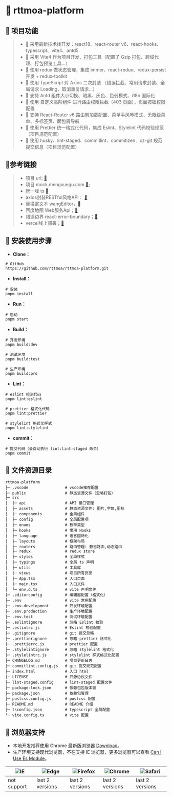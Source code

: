 # 📖 rttmoa-platform

## 🛫 项目功能

> -   🚀 采用最新技术找开发：react18、react-router v6、react-hooks、typescript、vite4、antd5
> -   🚀 采用 Vite4 作为项目开发、打包工具（配置了 Gzip 打包、跨域代理、打包预览工具…）
> -   🚀 使用 redux 做状态管理，集成 immer、react-redux、redux-persist 开发 + redux-toolkit
> -   🚀 使用 TypeScript 对 Axios 二次封装 （错误拦截、常用请求封装、全局请求 Loading、取消重复请求…）
> -   🚀 支持 Antd 组件大小切换、暗黑、灰色、色弱模式、i18n 国际化
> -   🚀 使用 自定义高阶组件 进行路由权限拦截（403 页面）、页面按钮权限配置
> -   🚀 支持 React-Router v6 路由懒加载配置、菜单手风琴模式、无限级菜单、多标签页、面包屑导航
> -   🚀 使用 Prettier 统一格式化代码，集成 Eslint、Stylelint 代码校验规范（项目规范配置）
> -   🚀 使用 husky、lint-staged、commitlint、commitizen、cz-git 规范提交信息（项目规范配置）

## 📑参考链接

> -   项目 url; [🚀](http://localhost:9527)
> -   项目 mock.mengxuegu.com [🚀](https://mock.mengxuegu.com/);
> -   阮一峰 ts [🚀](https://wangdoc.com/typescript/)
> -   axios封装RESTful风格API： [🚀](https://wocwin.github.io/t-ui/projectProblem/axios.html)
> -   替换富文本 wangEditor，[🚀](https://github.com/wangeditor-team/wangEditor)
> -   百度地图 Web服务Api；[🚀](https://lbsyun.baidu.com/faq/api?title=webapi)
> -   错误边界 react-error-boundary；[🚀](https://github.com/bvaughn/react-error-boundary)
> -   vercel线上部署；[🚀](https://vercel.com/)

## 🌱 安装使用步骤

-   **Clone：**

```
# GitHub
https://github.com/rttmoa/rttmoa-platform.git
```

-   **Install：**

```
# 安装
pnpm install
```

-   **Run：**

```
# 启动
pnpm start
```

-   **Build：**

```
# 开发环境
pnpm build:dev

# 测试环境
pnpm build:test

# 生产环境
pnpm build:pro
```

-   **Lint：**

```
# eslint 检测代码
pnpm lint:eslint

# prettier 格式化代码
pnpm lint:prettier

# stylelint 格式化样式
pnpm lint:stylelint
```

-   **commit：**

```
# 提交代码（会自动执行 lint:lint-staged 命令）
pnpm commit
```

## 📂 文件资源目录

```
rttmoa-platform
├─ .vscode                # vscode推荐配置
├─ public                 # 静态资源文件（忽略打包）
├─ src
│  ├─ api                 # API 接口管理
│  ├─ assets              # 静态资源文件: 图片,字体,图标
│  ├─ components          # 全局组件
│  ├─ config              # 全局配置项
│  ├─ enums               # 枚举类型
│  ├─ hooks               # 常用 Hooks
│  ├─ language            # 语言国际化
│  ├─ layouts             # 框架布局
│  ├─ routers             # 路由管理: 静态路由,动态路由
│  ├─ redux               # redux store
│  ├─ styles              # 全局样式
│  ├─ typings             # 全局 ts 声明
│  ├─ utils               # 工具库
│  ├─ views               # 项目所有页面
│  ├─ App.tsx             # 入口页面
│  ├─ main.tsx            # 入口文件
│  └─ env.d.ts            # vite 声明文件
├─ .editorconfig          # 编辑器配置（格式化）
├─ .env                   # vite 常用配置
├─ .env.development       # 开发环境配置
├─ .env.production        # 生产环境配置
├─ .env.test              # 测试环境配置
├─ .eslintignore          # 忽略 Eslint 校验
├─ .eslintrc.js           # Eslint 校验配置
├─ .gitignore             # git 提交忽略
├─ .prettierignore        # 忽略 prettier 格式化
├─ .prettierrc.js         # prettier 配置
├─ .stylelintignore       # 忽略 stylelint 格式化
├─ .stylelintrc.js        # stylelint 样式格式化配置
├─ CHANGELOG.md           # 项目更新日志
├─ commitlint.config.js   # git 提交规范配置
├─ index.html             # 入口 html
├─ LICENSE                # 开源协议文件
├─ lint-staged.config     # lint-staged 配置文件
├─ package-lock.json      # 依赖包包版本锁
├─ package.json           # 依赖包管理
├─ postcss.config.js      # postcss 配置
├─ README.md              # README 介绍
├─ tsconfig.json          # typescript 全局配置
└─ vite.config.ts         # vite 配置
```

## 🚨 浏览器支持

-   本地开发推荐使用 Chrome 最新版浏览器 [Download](https://www.google.com/intl/zh-CN/chrome/)。
-   生产环境支持现代浏览器，不在支持 IE 浏览器，更多浏览器可以查看 [Can I Use Es Module](https://caniuse.com/?search=ESModule)。

| ![IE](https://i.imgtg.com/2023/04/11/8z7ot.png) | ![Edge](https://i.imgtg.com/2023/04/11/8zr3p.png) | ![Firefox](https://i.imgtg.com/2023/04/11/8zKiU.png) | ![Chrome](https://i.imgtg.com/2023/04/11/8zNrx.png) | ![Safari](https://i.imgtg.com/2023/04/11/8zeGj.png) |
| ----------------------------------------------- | ------------------------------------------------- | ---------------------------------------------------- | --------------------------------------------------- | --------------------------------------------------- |
| not support                                     | last 2 versions                                   | last 2 versions                                      | last 2 versions                                     | last 2 versions                                     |

